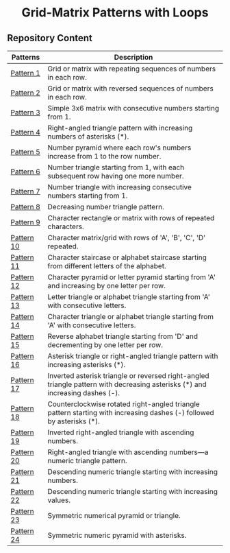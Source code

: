 <h1 align='center'>Grid-Matrix Patterns with Loops</h1>

## Repository Content
| Patterns                     | Description |
|------------------------------|-------------|
| [Pattern 1](https://github.com/JawadSher/Data-Structures-Algorithms-Based-Problems/tree/main/1%20-%20Multiple%20Grid-Matrix%20Patterns%20with%20Loops/Pattern%20-%201) | Grid or matrix with repeating sequences of numbers in each row.|
| [Pattern 2](https://github.com/JawadSher/Data-Structures-Algorithms-Based-Problems/tree/main/1%20-%20Multiple%20Grid-Matrix%20Patterns%20with%20Loops/Pattern%20-%202) | Grid or matrix with reversed sequences of numbers in each row.|
| [Pattern 3](https://github.com/JawadSher/Data-Structures-Algorithms-Based-Problems/tree/main/1%20-%20Multiple%20Grid-Matrix%20Patterns%20with%20Loops/Pattern%20-%203) | Simple 3x6 matrix with consecutive numbers starting from 1.|
| [Pattern 4](https://github.com/JawadSher/Data-Structures-Algorithms-Based-Problems/tree/main/1%20-%20Multiple%20Grid-Matrix%20Patterns%20with%20Loops/Pattern%20-%204) | Right-angled triangle pattern with increasing numbers of asterisks (*).|
| [Pattern 5](https://github.com/JawadSher/Data-Structures-Algorithms-Based-Problems/tree/main/1%20-%20Multiple%20Grid-Matrix%20Patterns%20with%20Loops/Pattern%20-%205) | Number pyramid where each row's numbers increase from 1 to the row number.|
| [Pattern 6](https://github.com/JawadSher/Data-Structures-Algorithms-Based-Problems/tree/main/1%20-%20Multiple%20Grid-Matrix%20Patterns%20with%20Loops/Pattern%20-%206) | Number triangle starting from 1, with each subsequent row having one more number.|
| [Pattern 7](https://github.com/JawadSher/Data-Structures-Algorithms-Based-Problems/tree/main/1%20-%20Multiple%20Grid-Matrix%20Patterns%20with%20Loops/Pattern%20-%207) | Number triangle with increasing consecutive numbers starting from 1.|
| [Pattern 8](https://github.com/JawadSher/Data-Structures-Algorithms-Based-Problems/tree/main/1%20-%20Multiple%20Grid-Matrix%20Patterns%20with%20Loops/Pattern%20-%208) | Decreasing number triangle pattern.|
| [Pattern 9](https://github.com/JawadSher/Data-Structures-Algorithms-Based-Problems/tree/main/1%20-%20Multiple%20Grid-Matrix%20Patterns%20with%20Loops/Pattern%20-%209) | Character rectangle or matrix with rows of repeated characters.|
| [Pattern 10](https://github.com/JawadSher/Data-Structures-Algorithms-Based-Problems/tree/main/1%20-%20Multiple%20Grid-Matrix%20Patterns%20with%20Loops/Pattern%20-%2010) | Character matrix/grid with rows of 'A', 'B', 'C', 'D' repeated.|
| [Pattern 11](https://github.com/JawadSher/Data-Structures-Algorithms-Based-Problems/tree/main/1%20-%20Multiple%20Grid-Matrix%20Patterns%20with%20Loops/Pattern%20-%2011) | Character staircase or alphabet staircase starting from different letters of the alphabet.|
| [Pattern 12](https://github.com/JawadSher/Data-Structures-Algorithms-Based-Problems/tree/main/1%20-%20Multiple%20Grid-Matrix%20Patterns%20with%20Loops/Pattern%20-%2012) | Character pyramid or letter pyramid starting from 'A' and increasing by one letter per row.|
| [Pattern 13](https://github.com/JawadSher/Data-Structures-Algorithms-Based-Problems/tree/main/1%20-%20Multiple%20Grid-Matrix%20Patterns%20with%20Loops/Pattern%20-%2013) | Letter triangle or alphabet triangle starting from 'A' with consecutive letters.|
| [Pattern 14](https://github.com/JawadSher/Data-Structures-Algorithms-Based-Problems/tree/main/1%20-%20Multiple%20Grid-Matrix%20Patterns%20with%20Loops/Pattern%20-%2014) | Character triangle or alphabet triangle starting from 'A' with consecutive letters.|
| [Pattern 15](https://github.com/JawadSher/Data-Structures-Algorithms-Based-Problems/tree/main/1%20-%20Multiple%20Grid-Matrix%20Patterns%20with%20Loops/Pattern%20-%2015) | Reverse alphabet triangle starting from 'D' and decrementing by one letter per row.|
| [Pattern 16](https://github.com/JawadSher/Data-Structures-Algorithms-Based-Problems/tree/main/1%20-%20Multiple%20Grid-Matrix%20Patterns%20with%20Loops/Pattern%20-%2016) | Asterisk triangle or right-angled triangle pattern with increasing asterisks (*).|
| [Pattern 17](https://github.com/JawadSher/Data-Structures-Algorithms-Based-Problems/tree/main/1%20-%20Multiple%20Grid-Matrix%20Patterns%20with%20Loops/Pattern%20-%2017) | Inverted asterisk triangle or reversed right-angled triangle pattern with decreasing asterisks (*) and increasing dashes (-).|
| [Pattern 18](https://github.com/JawadSher/Data-Structures-Algorithms-Based-Problems/tree/main/1%20-%20Multiple%20Grid-Matrix%20Patterns%20with%20Loops/Pattern%20-%2018) | Counterclockwise rotated right-angled triangle pattern starting with increasing dashes (-) followed by asterisks (*).|
| [Pattern 19](https://github.com/JawadSher/Data-Structures-Algorithms-Based-Problems/tree/main/1%20-%20Multiple%20Grid-Matrix%20Patterns%20with%20Loops/Pattern%20-%2019) | Inverted right-angled triangle with ascending numbers.|
| [Pattern 20](https://github.com/JawadSher/Data-Structures-Algorithms-Based-Problems/tree/main/1%20-%20Multiple%20Grid-Matrix%20Patterns%20with%20Loops/Pattern%20-%2020) | Right-angled triangle with ascending numbers—a numeric triangle pattern.|
| [Pattern 21](https://github.com/JawadSher/Data-Structures-Algorithms-Based-Problems/tree/main/1%20-%20Multiple%20Grid-Matrix%20Patterns%20with%20Loops/Pattern%20-%2021) | Descending numeric triangle starting with increasing numbers.|
| [Pattern 22](https://github.com/JawadSher/Data-Structures-Algorithms-Based-Problems/tree/main/1%20-%20Multiple%20Grid-Matrix%20Patterns%20with%20Loops/Pattern%20-%2022) | Descending numeric triangle starting with increasing values.|
| [Pattern 23](https://github.com/JawadSher/Data-Structures-Algorithms-Based-Problems/tree/main/1%20-%20Multiple%20Grid-Matrix%20Patterns%20with%20Loops/Pattern%20-%2023) | Symmetric numerical pyramid or triangle.|
| [Pattern 24](https://github.com/JawadSher/Data-Structures-Algorithms-Based-Problems/tree/main/1%20-%20Multiple%20Grid-Matrix%20Patterns%20with%20Loops/Pattern%20-%2024) | Symmetric numeric pyramid with asterisks.|



